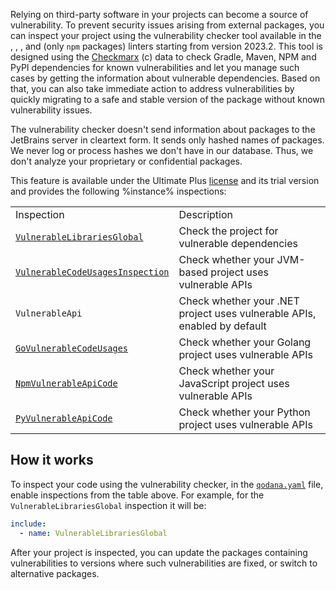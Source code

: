 [//]: # (title: Vulnerability checker)

Relying on third-party software in your projects can become a source of vulnerability. To prevent security issues arising
from external packages, you can inspect your project using the vulnerability checker tool available in the 
[](qodana-jvm.md), [](qodana-dotnet.md) [](qodana-python.md), [](qodana-go.md), and [](qodana-js.md) (only `npm` packages) linters 
starting from version 2023.2. This tool is designed using the 
[Checkmarx](https://checkmarx.com/) (c) data to check Gradle, Maven, NPM and PyPI dependencies for known vulnerabilities 
and let you manage such cases by getting the information about vulnerable dependencies. Based on that, you can also take 
immediate action to address vulnerabilities by quickly migrating to a safe and stable version of the package without 
known vulnerability issues.

The vulnerability checker doesn't send information about packages to the JetBrains server in cleartext form.
It sends only hashed names of packages. We never log or process hashes we don't have in our database. Thus, we don't 
analyze your proprietary or confidential packages.

This feature is available under the Ultimate Plus [license](pricing.md) and its trial version and provides the following
%instance% inspections: 

<table>
    <tr>
        <td>Inspection</td>
        <td>Description</td>
    </tr>
    <tr>
        <td><code><a href="https://www.jetbrains.com/help/inspectopedia/VulnerableLibrariesGlobal.html">VulnerableLibrariesGlobal</a></code></td>
        <td>Check the project for vulnerable dependencies</td>
    </tr>
    <tr>
        <td><code><a href="https://www.jetbrains.com/help/inspectopedia/VulnerableCodeUsages.html">VulnerableCodeUsagesInspection</a></code></td>
        <td>Check whether your JVM-based project uses vulnerable APIs</td>
    </tr>
    <tr>
        <td><code>VulnerableApi</code></td>
        <td>Check whether your .NET project uses vulnerable APIs, enabled by default</td>
    </tr>
    <tr>
        <td><code><a href="https://www.jetbrains.com/help/inspectopedia/GoVulnerableCodeUsages.html">GoVulnerableCodeUsages</a></code></td>
        <td>Check whether your Golang project uses vulnerable APIs</td>
    </tr>
    <tr>
        <td><code><a href="https://www.jetbrains.com/help/inspectopedia/NpmVulnerableApiCode.html">NpmVulnerableApiCode</a></code></td>
        <td>Check whether your JavaScript project uses vulnerable APIs</td>
    </tr>
    <tr>
        <td><code><a href="https://www.jetbrains.com/help/inspectopedia/PyVulnerableApiCodeInspection.html">PyVulnerableApiCode</a></code></td>
        <td>Check whether your Python project uses vulnerable APIs</td>
    </tr>

</table>


## How it works

To inspect your code using the vulnerability checker, in the [`qodana.yaml`](qodana-yaml.md) file, enable inspections from the 
table above. For example, for the `VulnerableLibrariesGlobal` inspection it will be: 

<snippet id="package-checking-enable">

```yaml
include:
  - name: VulnerableLibrariesGlobal
```

</snippet>

After your project is inspected, you can update the packages containing vulnerabilities to versions where such 
vulnerabilities are fixed, or switch to alternative packages.